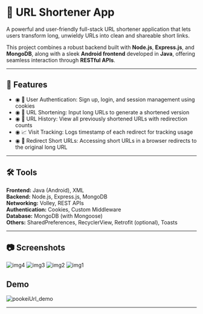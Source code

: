 # 🔗 URL Shortener App

A powerful and user-friendly full-stack URL shortener application that lets users transform long, unwieldy URLs into clean and shareable short links.

This project combines a robust backend built with **Node.js**, **Express.js**, and **MongoDB**, along with a sleek **Android frontend** developed in **Java**, offering seamless interaction through **RESTful APIs**.

---

## 📱 Features

- ◉ 🔐 User Authentication: Sign up, login, and session management using cookies  
- ◉ 🔗 URL Shortening: Input long URLs to generate a shortened version  
- ◉ 📜 URL History: View all previously shortened URLs with redirection counts  
- ◉ 📈 Visit Tracking: Logs timestamp of each redirect for tracking usage  
- ◉ 🔁 Redirect Short URLs: Accessing short URLs in a browser redirects to the original long URL  

---

## 🛠️ Tools

**Frontend:** Java (Android), XML  
**Backend:** Node.js, Express.js, MongoDB  
**Networking:** Volley, REST APIs  
**Authentication:** Cookies, Custom Middleware  
**Database:** MongoDB (with Mongoose)  
**Others:** SharedPreferences, RecyclerView, Retrofit (optional), Toasts  

---

## 📷 Screenshots

![img4](https://github.com/user-attachments/assets/d3af3d01-cda6-475b-8201-00fa4062ee9d)
![img3](https://github.com/user-attachments/assets/85c03786-f456-4b14-aced-fcf4c947489b)
![img2](https://github.com/user-attachments/assets/b876cee3-c133-45c5-853f-b08bf8380c65)
![img1](https://github.com/user-attachments/assets/b19712df-2cb2-47d4-b1a2-afc846079c36)


## Demo

![pookeiUrl_demo](https://github.com/user-attachments/assets/f2be2dc7-b083-426c-aca7-f00c43d10366)

---
